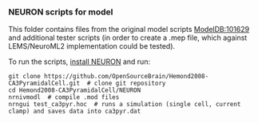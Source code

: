 ### NEURON scripts for model

This folder contains files from the original model scripts [ModelDB:101629](https://senselab.med.yale.edu/modeldb/showModel.cshtml?model=101629) and additional tester scripts (in order to create a .mep file, which against LEMS/NeuroML2 implementation could be tested).

To run the scripts, [install NEURON](https://www.neuron.yale.edu/neuron/download) and run:

    git clone https://github.com/OpenSourceBrain/Hemond2008-CA3PyramidalCell.git  # clone git repository
    cd Hemond2008-CA3PyramidalCell/NEURON
    nrnivmodl  # compile .mod files
    nrngui test_ca3pyr.hoc  # runs a simulation (single cell, current clamp) and saves data into ca3pyr.dat
